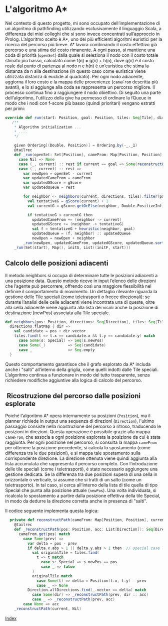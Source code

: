 # L'algoritmo A*
Nel contesto di questo progetto, mi sono occupato dell’implementazione di un algoritmo di pathfinding utilizzando esclusivamente il linguaggio Scala, a differenza dei miei colleghi che si sono invece concentrati sull’approccio in Prolog. L’algoritmo scelto è A*, uno dei più efficienti algoritmi euristici per la ricerca del percorso più breve.
A* lavora combinando il costo effettivo già percorso e una stima del costo rimanente. A ogni passo, si mantiene una coda di priorità (`openSet`) dalla quale si seleziona il nodo con il costo totale stimato più basso, calcolato come f(n) = g(n) + h(n), dove g(n) è il costo reale dal punto di partenza al nodo n e h(n) è un’euristica che stima la distanza da n alla destinazione (in questo caso come euristica viene utilizzata distanza di euclide al quadrato). Per ogni nodo adiacente, aggiorna il loro costo e la mappa delle provenienze (`cameFrom` descritta più avanti), e lo si aggiunge alla coda se rappresenta un percorso migliore. Il processo continua fino a raggiungere il nodo obiettivo.
Di seguito una parte dell'algoritmo, l'utilizzo della give ha permesso di ordinare la fQueue in modo che i nodi con f-score più basso (quindi prioritari) vengano estratti per primi:

```scala
override def run(start: Position, goal: Position, tiles: Seq[Tile], directions: Seq[Direction]): Option[Seq[Direction]] =
   /**
    * Algorithm initialization ...
    * ....
    */

    given Ordering[(Double, Position)] = Ordering.by(-_._1)
    @tailrec
    def _run(openSet: Set[Position], cameFrom: Map[Position, Position], gScore: Map[Position, Double], fQueue: List[(Double, Position)]): Option[Seq[Direction]] = fQueue match
      case Nil => None
      case (_, current) :: rest if current == goal => Some(reconstructPath(cameFrom, current, tiles))
      case (_, current) :: rest =>
        var newOpen = openSet - current
        var updatedCameFrom = cameFrom
        var updatedGScore = gScore
        var updatedQueue = rest

        for neighbor <- neighbors(current, directions, tiles).filter(passable) do
          val tentativeG = gScore(current) + 1
          val currentG = gScore.getOrElse(neighbor, Double.PositiveInfinity)

          if tentativeG < currentG then
            updatedCameFrom += (neighbor -> current)
            updatedGScore += (neighbor -> tentativeG)
            val f = tentativeG + heuristic(neighbor, goal)
            updatedQueue = (f, neighbor) :: updatedQueue
            newOpen = newOpen + neighbor
        _run(newOpen, updatedCameFrom, updatedGScore, updatedQueue.sortBy(_._1))
    _run(Set(start), Map(), initG, List((initF, start)))
```

## Calcolo delle posizioni adiacenti
Il metodo neighbors si occupa di determinare tutte le posizioni adiacenti a una posizione data. Questo metodo riceve in input l’elenco delle direzioni che l’agente può percorrere, offrendo così una maggiore flessibilità nel definire il comportamento di movimento.
Un dettaglio rilevante riguarda la gestione delle Tile speciali (come teletrasporti o frecce direzionali): se durante l’analisi delle celle adiacenti viene incontrata una di queste, oltre alla cella adiacente viene aggiunta alla lista dei vicini anche la posizione di destinazione (newPos) associata alla Tile speciale.

```scala
def neighbors(pos: Position, directions: Seq[Direction], tiles: Seq[Tile]): Seq[Position] =
  directions.flatMap { dir =>
    val candidate = pos + dir.vector
    tiles.find(t => t.x == candidate.x && t.y == candidate.y) match
      case Some(s: Special) => Seq(s.newPos)
      case Some(_)          => Seq(candidate)
      case _                => Seq.empty
  }
```
Questo comportamento garantisce che il grafo esplorato da A* includa anche i "salti" all’interno della griglia, come quelli indotti dalle Tile speciali. L’algoritmo continua a funzionare in modo del tutto trasparente, senza richiedere modifiche aggiuntive alla logica di calcolo del percorso.

##  Ricostruzione del percorso dalle posizioni esplorate

Poiché l'algoritmo A* opera internamente su posizioni (`Position`), ma il planner richiede in output una sequenza di direzioni (`Direction`), l'ultimo passaggio consiste nella ricostruzione del percorso a ritroso, traducendo le posizioni in direzioni. Questa operazione è possibile grazie alla mappa `cameFrom`, che associa a ogni posizione esplorata la posizione da cui è stata raggiunta. Per ogni posizione nel percorso, si consulta la mappa `cameFrom` per ottenere la posizione precedente, si calcola lo spostamento (come differenza tra le due posizioni), e si mappa tale spostamento sulla corrispondente direzione. La direzione ottenuta viene quindi aggiunta alla lista accumulata che rappresenta il percorso completo.
Con l’introduzione delle tile speciali (come i teletrasporti), è stato necessario aggiungere una gestione dedicata.
Se la differenza tra due posizioni supera di una cella in orizzontale o verticale, si assume che si tratti di un salto (come un teletrasporto). In tal caso, si cerca all’interno della lista di tile quella di tipo Special che punta alla posizione attuale (`newPos`). Una volta individuata, si ricalcola lo spostamento a partire dalla posizione effettiva della tile Special, in modo da dedurre la direzione corretta anche in presenza di "salti".

Il codice seguente implementa questa logica:
```scala
  private def reconstructPath(cameFrom: Map[Position, Position], current: Position, tiles: Seq[Tile]): Seq[Direction] =
    @tailrec
    def _reconstructPath(pos: Position, acc: List[Direction]): Seq[Direction] =
      cameFrom.get(pos) match
        case Some(prev) =>
          var delta = pos - prev
          if delta.x.abs > 1 || delta.y.abs > 1 then  // special case like a teleport
            val originalTile = tiles.find(
              t => t match
                case s: Special => s.newPos == pos
                case _ => false
            )
            originalTile match
              case Some(t) => delta = Position(t.x, t.y) - prev
              case _ => None
          Direction.allDirections.find(_.vector == delta) match
            case Some(dir) => _reconstructPath(prev, dir :: acc)
            case _ => _reconstructPath(prev, acc)
        case None => acc
    _reconstructPath(current, Nil)
```
[Index](../index.md)
